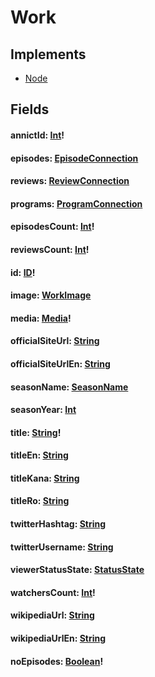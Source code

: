 # Work

## Implements

- [Node](/api/graphql/interfaces/node.md)


## Fields

#### annictId: [Int](/api/graphql/scalars/int.md)!

#### episodes: [EpisodeConnection](/api/graphql/objects/episode-connection.md)

#### reviews: [ReviewConnection](/api/graphql/objects/review-connection.md)

#### programs: [ProgramConnection](/api/graphql/objects/program-connection.md)

#### episodesCount: [Int](/api/graphql/scalars/int.md)!
#### reviewsCount: [Int](/api/graphql/scalars/int.md)!

#### id: [ID](/api/graphql/scalars/id.md)!

#### image: [WorkImage](/api/graphql/objects/work-image.md)

#### media: [Media](/api/graphql/enums/media.md)!

#### officialSiteUrl: [String](/api/graphql/scalars/string.md)

#### officialSiteUrlEn: [String](/api/graphql/scalars/string.md)

#### seasonName: [SeasonName](/api/graphql/enums/season-name.md)

#### seasonYear: [Int](/api/graphql/scalars/int.md)

#### title: [String](/api/graphql/scalars/string.md)!

#### titleEn: [String](/api/graphql/scalars/string.md)

#### titleKana: [String](/api/graphql/scalars/string.md)

#### titleRo: [String](/api/graphql/scalars/string.md)

#### twitterHashtag: [String](/api/graphql/scalars/string.md)

#### twitterUsername: [String](/api/graphql/scalars/string.md)

#### viewerStatusState: [StatusState](/api/graphql/enums/status-state.md)

#### watchersCount: [Int](/api/graphql/scalars/int.md)!

#### wikipediaUrl: [String](/api/graphql/scalars/string.md)

#### wikipediaUrlEn: [String](/api/graphql/scalars/string.md)

#### noEpisodes: [Boolean](/api/graphql/scalars/boolean.md)!
